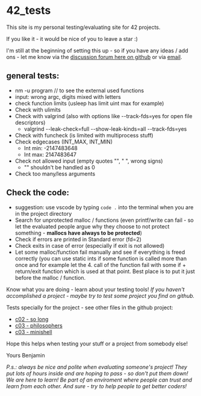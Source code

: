 # 42_tests

This site is my personal testing/evaluating site for 42 projects.

If you like it - it would be nice of you to leave a star :)

I'm still at the beginning of setting this up - so if you have any ideas / add ons - let me know via the [discussion forum here on github](https://github.com/poechlauerbe/42_tests/discussions/1) or via [email](bpochlau@student.42vienna.com).

## general tests:
- nm -u program // to see the external used functions
- input: wrong argc, digits mixed with letters
- check function limits (usleep has limit uint max for example)
- Check with ulimits
- Check with valgrind (also with options like --track-fds=yes for open file descriptors)
	- valgrind --leak-check=full --show-leak-kinds=all --track-fds=yes
- Check with funcheck (is limited with multiprocess stuff)
- Check edgecases (INT_MAX, INT_MIN)
	- Int min: -2147483648
	- Int max: 2147483647
- Check not allowed input (empty quotes "", " ", wrong signs)
	- "" shouldn't be handled as 0
- Check too many/less arguments

## Check the code:
- suggestion: use vscode by typing `code .` into the terminal when you are in the project directory
- Search for unprotected malloc / functions (even printf/write can fail - so let the evaluated people argue why they choose to not protect something - __mallocs have always to be protected__)
- Check if errors are printed in Standard error (fd=2)
- Check exits in case of error (especially if exit is not allowed)
- Let some malloc/function fail manually and see if everything is freed correctly (you can use static ints if some function is called more than once and for example let the 4. call of the function fail with some if + return/exit function which is used at that point. Best place is to put it just before the malloc / function.

Know what you are doing - learn about your testing tools!
_If you haven't accomplished a project - maybe try to test some project you find on github._

Tests specially for the project - see other files in the github project:
- [c02 - so long](https://github.com/poechlauerbe/42_tests/tree/main/c02_so_long)
- [c03 - philosophers](https://github.com/poechlauerbe/42_tests/tree/main/c03_philosophers)
- [c03 - minishell](https://github.com/poechlauerbe/42_tests/tree/main/minishell)


Hope this helps when testing your stuff or a project from somebody else!

Yours
Benjamin

_P.s.: always be nice and polite when evaluating someone's project! They put lots of hours inside and are hoping to pass - so don't put them down! We are here to learn! Be part of an enviroment where people can trust and learn from each other. And sure - try to help people to get better coders!_
